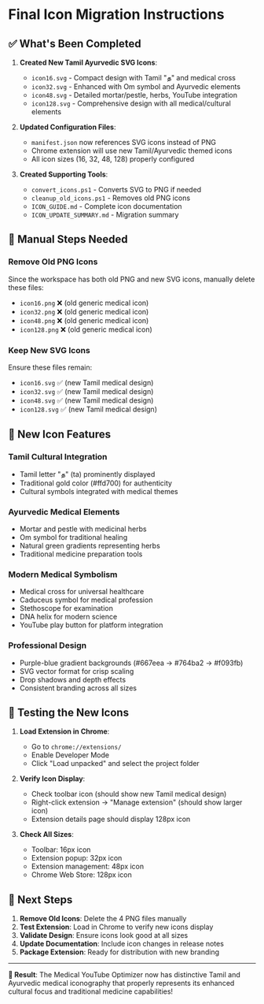 # Final Icon Migration Instructions

## ✅ What's Been Completed

1. **Created New Tamil Ayurvedic SVG Icons**:
   - `icon16.svg` - Compact design with Tamil "த" and medical cross
   - `icon32.svg` - Enhanced with Om symbol and Ayurvedic elements  
   - `icon48.svg` - Detailed mortar/pestle, herbs, YouTube integration
   - `icon128.svg` - Comprehensive design with all medical/cultural elements

2. **Updated Configuration Files**:
   - `manifest.json` now references SVG icons instead of PNG
   - Chrome extension will use new Tamil/Ayurvedic themed icons
   - All icon sizes (16, 32, 48, 128) properly configured

3. **Created Supporting Tools**:
   - `convert_icons.ps1` - Converts SVG to PNG if needed
   - `cleanup_old_icons.ps1` - Removes old PNG icons
   - `ICON_GUIDE.md` - Complete icon documentation
   - `ICON_UPDATE_SUMMARY.md` - Migration summary

## 🔄 Manual Steps Needed

### Remove Old PNG Icons
Since the workspace has both old PNG and new SVG icons, manually delete these files:
- `icon16.png` ❌ (old generic medical icon)
- `icon32.png` ❌ (old generic medical icon)
- `icon48.png` ❌ (old generic medical icon)  
- `icon128.png` ❌ (old generic medical icon)

### Keep New SVG Icons
Ensure these files remain:
- `icon16.svg` ✅ (new Tamil medical design)
- `icon32.svg` ✅ (new Tamil medical design)
- `icon48.svg` ✅ (new Tamil medical design)
- `icon128.svg` ✅ (new Tamil medical design)

## 🎨 New Icon Features

### Tamil Cultural Integration
- Tamil letter "த" (ta) prominently displayed
- Traditional gold color (#ffd700) for authenticity
- Cultural symbols integrated with medical themes

### Ayurvedic Medical Elements
- Mortar and pestle with medicinal herbs
- Om symbol for traditional healing
- Natural green gradients representing herbs
- Traditional medicine preparation tools

### Modern Medical Symbolism
- Medical cross for universal healthcare
- Caduceus symbol for medical profession
- Stethoscope for examination
- DNA helix for modern science
- YouTube play button for platform integration

### Professional Design
- Purple-blue gradient backgrounds (#667eea → #764ba2 → #f093fb)
- SVG vector format for crisp scaling
- Drop shadows and depth effects
- Consistent branding across all sizes

## 🧪 Testing the New Icons

1. **Load Extension in Chrome**:
   - Go to `chrome://extensions/`
   - Enable Developer Mode
   - Click "Load unpacked" and select the project folder

2. **Verify Icon Display**:
   - Check toolbar icon (should show new Tamil medical design)
   - Right-click extension → "Manage extension" (should show larger icon)
   - Extension details page should display 128px icon

3. **Check All Sizes**:
   - Toolbar: 16px icon
   - Extension popup: 32px icon  
   - Extension management: 48px icon
   - Chrome Web Store: 128px icon

## 🚀 Next Steps

1. **Remove Old Icons**: Delete the 4 PNG files manually
2. **Test Extension**: Load in Chrome to verify new icons display
3. **Validate Design**: Ensure icons look good at all sizes
4. **Update Documentation**: Include icon changes in release notes
5. **Package Extension**: Ready for distribution with new branding

---

**🎯 Result**: The Medical YouTube Optimizer now has distinctive Tamil and Ayurvedic medical iconography that properly represents its enhanced cultural focus and traditional medicine capabilities!
